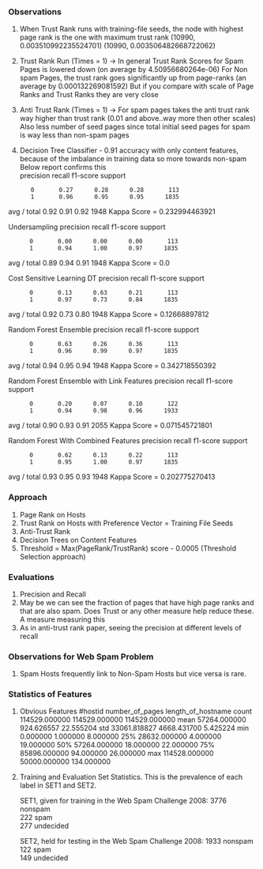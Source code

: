 ### Observations
1. When Trust Rank runs with training-file seeds, the node with highest page rank is the one with maximum trust rank
(10990, 0.003510992235524701)
(10990, 0.003506482668722062)
2. Trust Rank Run (Times = 1) -> In general Trust Rank Scores for Spam Pages is lowered down (on average by 4.50956680264e-06)
                                 For Non spam Pages, the trust rank goes significantly up from page-ranks (an average by 0.000132269081592)
                                 But if you compare with scale of Page Ranks and Trust Ranks they are very close
3. Anti Trust Rank (Times = 1) -> For spam pages takes the anti trust rank way higher than trust rank (0.01 and above..way more then other scales)
   Also less number of seed pages since total initial seed pages for spam is way less than non-spam pages
4. Decision Tree Classifier - 0.91 accuracy with only content features, because of the imbalance in training data so more towards non-spam
Below report confirms this <br/>
precision    recall  f1-score   support

          0       0.27      0.28      0.28       113
          1       0.96      0.95      0.95      1835

avg / total       0.92      0.91      0.92      1948
Kappa Score = 0.232994463921

Undersampling
precision    recall  f1-score   support

          0       0.00      0.00      0.00       113
          1       0.94      1.00      0.97      1835

avg / total       0.89      0.94      0.91      1948
Kappa Score = 0.0

Cost Sensitive Learning DT
precision    recall  f1-score   support

          0       0.13      0.63      0.21       113
          1       0.97      0.73      0.84      1835

avg / total       0.92      0.73      0.80      1948
Kappa Score = 0.12668897812

Random Forest Ensemble
 precision    recall  f1-score   support

          0       0.63      0.26      0.36       113
          1       0.96      0.99      0.97      1835

avg / total       0.94      0.95      0.94      1948
Kappa Score = 0.342718550392

Random Forest Ensemble with Link Features
precision    recall  f1-score   support

          0       0.20      0.07      0.10       122
          1       0.94      0.98      0.96      1933

avg / total       0.90      0.93      0.91      2055
Kappa Score = 0.071545721801

Random Forest With Combined Features
precision    recall  f1-score   support

          0       0.62      0.13      0.22       113
          1       0.95      1.00      0.97      1835

avg / total       0.93      0.95      0.93      1948
Kappa Score = 0.202775270413

### Approach
1. Page Rank on Hosts
2. Trust Rank on Hosts with Preference Vector = Training File Seeds
3. Anti-Trust Rank
4. Decision Trees on Content Features
3. Threshold = Max(PageRank/TrustRank) score - 0.0005 (Threshold Selection approach)

### Evaluations
1. Precision and Recall
2. May be we can see the fraction of pages that have high page ranks and that are also spam.
   Does Trust or any other measure help reduce these. A measure measuring this
3. As in anti-trust rank paper, seeing the precision at different levels of recall 

### Observations for Web Spam Problem
1. Spam Hosts frequently link to Non-Spam Hosts but vice versa is rare.

### Statistics of Features
1. Obvious Features
        #hostid         number_of_pages     length_of_hostname
count  114529.000000    114529.000000       114529.000000
mean    57264.000000       924.626557           22.555204
std     33061.818827      4668.431700            5.425224
min         0.000000         1.000000            8.000000
25%     28632.000000         4.000000           19.000000
50%     57264.000000        18.000000           22.000000
75%     85896.000000        94.000000           26.000000
max    114528.000000     50000.000000          134.000000

2. Training and Evaluation Set Statistics. This is the prevalence of each label in SET1 and SET2.

    SET1, given for training in the Web Spam Challenge 2008:
        3776 nonspam<br/>
        222 spam<br/>
        277 undecided<br/>

    SET2, held for testing in the Web Spam Challenge 2008:
        1933 nonspam<br/>
        122 spam<br/>
        149 undecided<br/>
